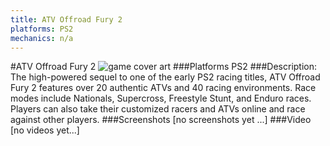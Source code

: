 ```yaml
---
title: ATV Offroad Fury 2
platforms: PS2
mechanics: n/a
---
```

#ATV Offroad Fury 2
![game cover art](//images.igdb.com/igdb/image/upload/t_cover_big/vbtpwwf1rsknqygstq0g.jpg "Logo Title Text 1")
###Platforms
PS2
###Description:
The high-powered sequel to one of the early PS2 racing titles, ATV Offroad Fury 2 features over 20 authentic ATVs and 40 racing environments. Race modes include Nationals, Supercross, Freestyle Stunt, and Enduro races. Players can also take their customized racers and ATVs online and race against other players.
###Screenshots
[no screenshots yet ...]
###Video
[no videos yet...]
